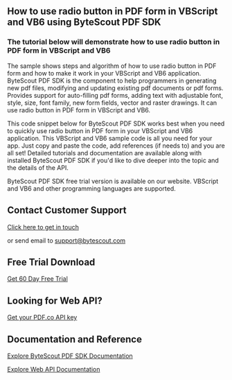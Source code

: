 ## How to use radio button in PDF form in VBScript and VB6 using ByteScout PDF SDK

### The tutorial below will demonstrate how to use radio button in PDF form in VBScript and VB6

The sample shows steps and algorithm of how to use radio button in PDF form and how to make it work in your VBScript and VB6 application. ByteScout PDF SDK is the component to help programmers in generating new pdf files, modifying and updating existing pdf documents or pdf forms. Provides support for auto-filling pdf forms, adding text with adjustable font, style, size, font family, new form fields, vector and raster drawings. It can use radio button in PDF form in VBScript and VB6.

This code snippet below for ByteScout PDF SDK works best when you need to quickly use radio button in PDF form in your VBScript and VB6 application. This VBScript and VB6 sample code is all you need for your app. Just copy and paste the code, add references (if needs to) and you are all set! Detailed tutorials and documentation are available along with installed ByteScout PDF SDK if you'd like to dive deeper into the topic and the details of the API.

ByteScout PDF SDK free trial version is available on our website. VBScript and VB6 and other programming languages are supported.

## Contact Customer Support

[Click here to get in touch](https://bytescout.zendesk.com/hc/en-us/requests/new?subject=ByteScout%20PDF%20SDK%20Question)

or send email to [support@bytescout.com](mailto:support@bytescout.com?subject=ByteScout%20PDF%20SDK%20Question) 

## Free Trial Download

[Get 60 Day Free Trial](https://bytescout.com/download/web-installer?utm_source=github-readme)

## Looking for Web API? 

[Get your PDF.co API key](https://pdf.co/documentation/api?utm_source=github-readme)

## Documentation and Reference

[Explore ByteScout PDF SDK Documentation](https://bytescout.com/documentation/index.html?utm_source=github-readme)

[Explore Web API Documentation](https://pdf.co/documentation/api?utm_source=github-readme)